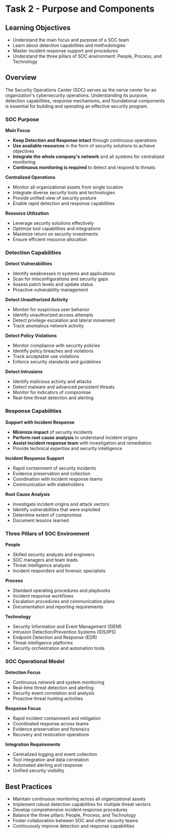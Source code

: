 # Task 2 - Purpose and Components

## Learning Objectives
- Understand the main focus and purpose of a SOC team
- Learn about detection capabilities and methodologies
- Master incident response support and procedures
- Understand the three pillars of SOC environment: People, Process, and Technology

## Overview
The Security Operations Center (SOC) serves as the nerve center for an organization's cybersecurity operations. Understanding its purpose, detection capabilities, response mechanisms, and foundational components is essential for building and operating an effective security program.

### SOC Purpose

**Main Focus**
- **Keep Detection and Response intact** through continuous operations
- **Use available resources** in the form of security solutions to achieve objectives
- **Integrate the whole company's network** and all systems for centralized monitoring
- **Continuous monitoring is required** to detect and respond to threats

**Centralized Operations**
- Monitor all organizational assets from single location
- Integrate diverse security tools and technologies
- Provide unified view of security posture
- Enable rapid detection and response capabilities

**Resource Utilization**
- Leverage security solutions effectively
- Optimize tool capabilities and integrations
- Maximize return on security investments
- Ensure efficient resource allocation

### Detection Capabilities

**Detect Vulnerabilities**
- Identify weaknesses in systems and applications
- Scan for misconfigurations and security gaps
- Assess patch levels and update status
- Proactive vulnerability management

**Detect Unauthorized Activity**
- Monitor for suspicious user behavior
- Identify unauthorized access attempts
- Detect privilege escalation and lateral movement
- Track anomalous network activity

**Detect Policy Violations**
- Monitor compliance with security policies
- Identify policy breaches and violations
- Track acceptable use violations
- Enforce security standards and guidelines

**Detect Intrusions**
- Identify malicious activity and attacks
- Detect malware and advanced persistent threats
- Monitor for indicators of compromise
- Real-time threat detection and alerting

### Response Capabilities

**Support with Incident Response**
- **Minimize impact** of security incidents
- **Perform root cause analysis** to understand incident origins
- **Assist incident response team** with investigation and remediation
- Provide technical expertise and security intelligence

**Incident Response Support**
- Rapid containment of security incidents
- Evidence preservation and collection
- Coordination with incident response teams
- Communication with stakeholders

**Root Cause Analysis**
- Investigate incident origins and attack vectors
- Identify vulnerabilities that were exploited
- Determine extent of compromise
- Document lessons learned

### Three Pillars of SOC Environment

**People**
- Skilled security analysts and engineers
- SOC managers and team leads
- Threat intelligence analysts
- Incident responders and forensic specialists

**Process**
- Standard operating procedures and playbooks
- Incident response workflows
- Escalation procedures and communication plans
- Documentation and reporting requirements

**Technology**
- Security Information and Event Management (SIEM)
- Intrusion Detection/Prevention Systems (IDS/IPS)
- Endpoint Detection and Response (EDR)
- Threat intelligence platforms
- Security orchestration and automation tools

### SOC Operational Model

**Detection Focus**
- Continuous network and system monitoring
- Real-time threat detection and alerting
- Security event correlation and analysis
- Proactive threat hunting activities

**Response Focus**
- Rapid incident containment and mitigation
- Coordinated response across teams
- Evidence preservation and forensics
- Recovery and restoration operations

**Integration Requirements**
- Centralized logging and event collection
- Tool integration and data correlation
- Automated alerting and response
- Unified security visibility

## Best Practices
- Maintain continuous monitoring across all organizational assets
- Implement robust detection capabilities for multiple threat vectors
- Develop comprehensive incident response procedures
- Balance the three pillars: People, Process, and Technology
- Foster collaboration between SOC and other security teams
- Continuously improve detection and response capabilities
